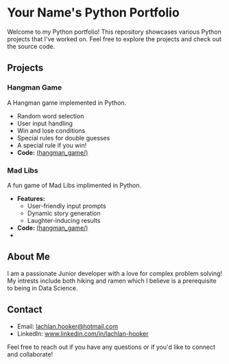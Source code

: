 # Your Name's Python Portfolio

Welcome to my Python portfolio! This repository showcases various Python projects that I've worked on. Feel free to explore the projects and check out the source code.

## Projects

### Hangman Game

A Hangman game implemented in Python.
  - Random word selection
  - User input handling
  - Win and lose conditions
  - Special rules for double guesses
  - A special rule if you win!
- **Code:** [(hangman_game/)](https://github.com/MyGollyGosh/Python-Portfolio/blob/146befc83ba4edcc3e1d4a12324cd9c1bf506b00/Hang%20man)

### Mad Libs

A fun game of Mad Libs implimented in Python.
- **Features:**
  - User-friendly input prompts
  - Dynamic story generation
  - Laughter-inducing results
- **Code:** [(hangman_game/)](https://github.com/MyGollyGosh/Python-Portfolio/blob/16f5244aa0f3f846e3221f97001a0734f71fcbbc/Mad%20libs.py)
- 

## About Me

I am a passionate Junior developer with a love for complex problem solving! My intrests include both hiking and ramen which I believe is a prerequisite to being in Data Science.

## Contact

- Email: lachlan.hooker@hotmail.com
- LinkedIn: www.linkedin.com/in/lachlan-hooker

Feel free to reach out if you have any questions or if you'd like to connect and collaborate!
